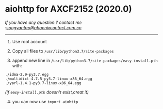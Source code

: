 # aiohttp for AXCF2152 (2020.0)

*If you have any question ? contact me :songyantao@phoenixcontact.com.cn*

---

1. Use root account

2. Copy all files to  `/usr/lib/python3.7/site-packages`

3.  append new line in  `/usr/lib/python3.7/site-packages/easy-install.pth` with:

   ```
   ./idna-2.9-py3.7.egg
   ./multidict-4.7.5-py3.7-linux-x86_64.egg
   ./yarl-1.4.1-py3.7-linux-x86_64.egg
   ```

   *(if `easy-install.pth` doesn't exist,creat it)*

4. you can now use `import aiohttp`